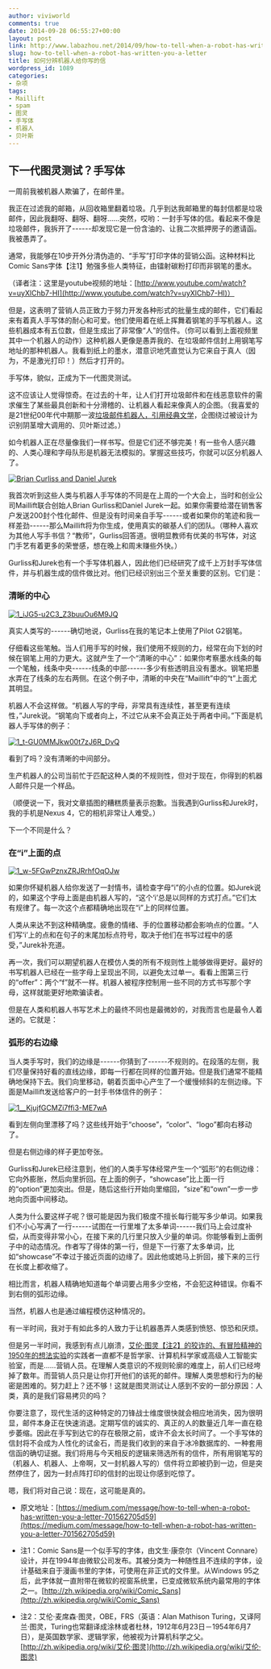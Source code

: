 ```yaml
---
author: viviworld
comments: true
date: 2014-09-28 06:55:27+00:00
layout: post
link: http://www.labazhou.net/2014/09/how-to-tell-when-a-robot-has-written-you-a-letter/
slug: how-to-tell-when-a-robot-has-written-you-a-letter
title: 如何分辨机器人给你写的信
wordpress_id: 1089
categories:
- 杂项
tags:
- Maillift
- spam
- 图灵
- 手写体
- 机器人
- 贝叶斯
---
```


## 下一代图灵测试？手写体


一周前我被机器人欺骗了，在邮件里。

我正在过滤我的邮箱，从回收箱里翻着垃圾。几乎到达我邮箱里的每封信都是垃圾邮件，因此我翻呀、翻呀、翻呀……突然，哎哟：一封手写体的信。看起来不像是垃圾邮件，我拆开了------却发现它是一份含油的、让我二次抵押房子的邀请函。我被愚弄了。

通常，我能够在10步开外分清伪造的、“手写”打印字体的营销公函。这种材料比Comic Sans字体【注1】勉强多些人类特征，由镭射碳粉打印而非钢笔的墨水。

（译者注：这里是youtube视频的地址：[http://www.youtube.com/watch?v=uyXlChb7-HI](http://www.youtube.com/watch?v=uyXlChb7-HI)）

但是，这表明了营销人员正致力于努力开发各种形式的批量生成的邮件，它们看起来有着真人手写体的耐心和可爱。他们使用着在纸上挥舞着钢笔的手写机器人。这些机器成本有五位数，但是生成出了非常像“人”的信件。（你可以看到上面视频里其中一个机器人的动作）这种机器人更像是愚弄我的、在垃圾邮件信封上用钢笔写地址的那种机器人。我看到纸上的墨水，潜意识地凭直觉认为它来自于真人（因为，不是激光打印！）然后才打开的。

手写体，貌似，正成为下一代图灵测试。

这不应该让人觉得惊奇。在过去的十年，让人们打开垃圾邮件和在线恶意软件的需求催生了某些最具创新和十分滑稽的、让机器人看起来像真人的企图。（我喜爱的是21世纪00年代中期那一波[垃圾邮件机器人，引用经典文学](http://boingboing.net/2006/08/09/classical-literature.html)，企图绕过被设计为识别阴茎增大调用的、贝叶斯过滤。）

如今机器人正在尽量像我们一样书写。但是它们还不够完美！有一些令人感兴趣的、人类心理和字母队形是机器无法模拟的。掌握这些技巧，你就可以区分机器人了。

[![Brian Curliss and Daniel Jurek](http://www.labazhou.net/wp-content/uploads/2014/09/1_uZaq8PyoxYOM4cFCppMjkw.jpeg)](http://www.labazhou.net/wp-content/uploads/2014/09/1_uZaq8PyoxYOM4cFCppMjkw.jpeg)

我首次听到这些人类与机器人手写体的不同是在上周的一个大会上，当时和创业公司Maillift联合创始人Brian Gurliss和Daniel Jurek一起。如果你需要给潜在销售客户发送200封个性化邮件、但是没有时间亲自手写------或者如果你的笔迹和我一样差劲------那么Maillift将为你生成，使用真实的碳基人们的团队。（哪种人喜欢为其他人写手书信？“教师”，Gurliss回答道。很明显教师有优美的书写体，对这门手艺有着更多的荣誉感，想在晚上和周末赚些外快。）

Gurliss和Jurek也有一个手写体机器人，因此他们已经研究了成千上万封手写体信件，并与机器生成的信件做比对。他们已经识别出三个至关重要的区别。它们是：


### 清晰的中心


[![1_iJG5-u2C3_Z3buuOu6M9JQ](http://www.labazhou.net/wp-content/uploads/2014/09/1_iJG5-u2C3_Z3buuOu6M9JQ.jpeg)](http://www.labazhou.net/wp-content/uploads/2014/09/1_iJG5-u2C3_Z3buuOu6M9JQ.jpeg)

真实人类写的------确切地说，Gurliss在我的笔记本上使用了Pilot G2钢笔。

仔细看这些笔触。当人们用手写的时候，我们使用不规则的力，经常在向下划的时候在钢笔上用的力更大。这就产生了一个“清晰的中心”：如果你考察墨水线条的每一个笔触，线条中央------线条的中部------多少有些透明且没有墨水。钢笔把墨水弄在了线条的左右两侧。在这个例子中，清晰的中央在“Maillift”中的“t”上面尤其明显。

机器人不会这样做。“机器人写的字母，非常具有连续性，甚至更有连续性，”Jurek说。“钢笔向下或者向上，不过它从来不会真正处于两者中间。”下面是机器人手写体的例子：

[![1_t-GU0MMJkw00t7zJ6R_DvQ](http://www.labazhou.net/wp-content/uploads/2014/09/1_t-GU0MMJkw00t7zJ6R_DvQ.jpeg)](http://www.labazhou.net/wp-content/uploads/2014/09/1_t-GU0MMJkw00t7zJ6R_DvQ.jpeg)

看到了吗？没有清晰的中间部分。

生产机器人的公司当前忙于匹配这种人类的不规则性，但对于现在，你得到的机器人邮件只是一个样品。

（顺便说一下，我对文章插图的糟糕质量表示抱歉。当我遇到Gurliss和Jurek时，我的手机是Nexus 4，它的相机非常让人难受。）

下一个不同是什么？


### 在“i”上面的点


[![1_w-5FGwPznxZRJRrhfOqOJw](http://www.labazhou.net/wp-content/uploads/2014/09/1_w-5FGwPznxZRJRrhfOqOJw.jpeg)](http://www.labazhou.net/wp-content/uploads/2014/09/1_w-5FGwPznxZRJRrhfOqOJw.jpeg)

如果你怀疑机器人给你发送了一封情书，请检查字母“i”的小点的位置。如Jurek说的，如果这个字母上面是由机器人写的，“这个‘i’总是以同样的方式打点。”它们太有规律了。每一次这个点都精确地出现在“i”上的同样位置。

人类从来达不到这种精确度。疲惫的情绪、手的位置移动都会影响点的位置。“人们写‘i’上的点和在句子的末尾加标点符号，取决于他们在书写过程中的感受，”Jurek补充道。

再一次，我们可以期望机器人在模仿人类的所有不规则性上能够做得更好。最好的书写机器人已经在一些字母上呈现出不同，以避免太过单一。看看上图第三行的“offer”：两个“f”就不一样。机器人被程序控制用一些不同的方式书写那个字母，这样就能更好地欺骗读者。

但是在人类和机器人书写艺术上的最终不同也是最微妙的，对我而言也是最令人着迷的。它就是：


### 弧形的右边缘


当人类手写时，我们的边缘是------你猜到了------不规则的。在段落的左侧，我们尽量保持好看的直线边缘，即每一行都在同样的位置开始。但是我们通常不能精确地保持下去。我们向里移动，朝着页面中心产生了一个缓慢倾斜的左侧边缘。下面是Maillift发送给客户的一封手书体信件的例子：

[![1__KjujfGCMZi7ffi3-ME7wA](http://www.labazhou.net/wp-content/uploads/2014/09/1__KjujfGCMZi7ffi3-ME7wA.jpeg)](http://www.labazhou.net/wp-content/uploads/2014/09/1__KjujfGCMZi7ffi3-ME7wA.jpeg)

看到左侧向里漂移了吗？这些线开始于“choose”，“color”、“logo”都向右移动了。

但是右侧边缘的样子更加夸张。

Gurliss和Jurek已经注意到，他们的人类手写体经常产生一个“弧形”的右侧边缘：它向外膨胀，然后向里折回。在上面的例子，“showcase”比上面一行的“option”更加突出。但是，随后这些行开始向里缩回，“size”和“own”一步一步地向页面中间移动。

人类为什么要这样子呢？很可能是因为我们极度不擅长每行能写多少单词。如果我们不小心写满了一行------试图在一行里堆了太多单词------我们马上会过度补偿，从而变得非常小心，在接下来的几行里只放入少量的单词。你能够看到上面例子中的动态情况。作者写了得体的第一行，但是下一行塞了太多单词，比如“showcase”不幸过于接近页面的边缘了。因此他或她马上折回，接下来的三行在长度上都收缩了。

相比而言，机器人精确地知道每个单词要占用多少空格，不会犯这种错误。你看不到右侧的弧形边缘。

当然，机器人也是通过编程模仿这种情况的。

有一半时间，我对于有如此多的人致力于让机器愚弄人类感到愤怒、惊恐和厌烦。

但是另一半时间，我感到有点儿崩溃，[艾伦·图灵【注2】的狡诈的、有冒险精神的1950年的想法实验](http://www.csee.umbc.edu/courses/471/papers/turing.pdf)的实践者一直都不是哲学家、计算机科学家或高级人工智能实验室，而是……营销人员。在理解人类意识的不规则轮廓的难度上，前人们已经垮掉了数年。而营销人员只是让你打开他们的该死的邮件。理解人类思想和行为的秘密是困难的。努力赶上？还不够！这就是图灵测试让人感到不安的一部分原因：人类，真的是我们容易拷贝的吗？

你要注意了，现代生活的这种特定的刀锋战士维度很快就会相应地消失，因为很明显，邮件本身正在快速消退。定期写信的诚实的、真正的人的数量近几年一直在稳步萎缩。因此在手写到达它的存在极限之前，或许不会太长时间了。一个手写体的信封将不会成为人性化的试金石，而是我们收到的来自于冰冷数据库的、一种套用信函的确切证据。我们将用与今天相反的逻辑来筛选所有的信件，所有用钢笔写的（机器人、机器人、上帝啊，又一封机器人写的）信件将立即被扔到一边，但是突然停住了，因为一封点阵打印的信封的出现让你感到吃惊了。

嗯，我们将对自己说：现在，这可能是真的。



	
  * 原文地址：[https://medium.com/message/how-to-tell-when-a-robot-has-written-you-a-letter-701562705d59](https://medium.com/message/how-to-tell-when-a-robot-has-written-you-a-letter-701562705d59)

	
  * 注1：Comic Sans是一个似手写的字体，由文生·康奈尔（Vincent Connare）设计，并在1994年由微软公司发布。其被分类为一种随性且不连续的字体，设计基础来自于漫画书里的字体，可使用在非正式的文件里。从Windows 95之后，此字体就一直附带在微软的视窗系统里，已变成微软系统内最常用的字体之一。[http://zh.wikipedia.org/wiki/Comic_Sans](http://zh.wikipedia.org/wiki/Comic_Sans)

	
  * 注2：艾伦·麦席森·图灵，OBE，FRS（英语：Alan Mathison Turing，又译阿兰·图灵，Turing也常翻译成涂林或者杜林，1912年6月23日－1954年6月7日），是英国数学家、逻辑学家，他被视为计算机科学之父。[http://zh.wikipedia.org/wiki/艾伦·图灵](http://zh.wikipedia.org/wiki/艾伦·图灵)


